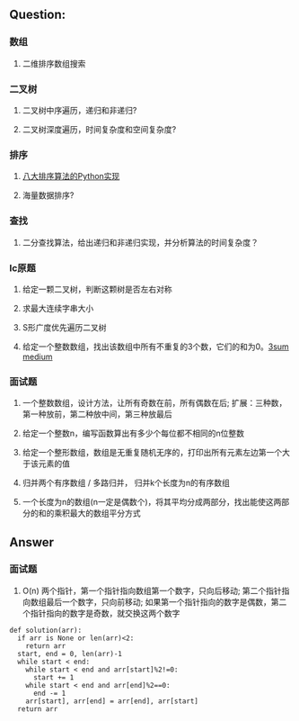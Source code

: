 ## Question:

### 数组
1. 二维排序数组搜索

### 二叉树
1. 二叉树中序遍历，递归和非递归?

2. 二叉树深度遍历，时间复杂度和空间复杂度?

### 排序
1. [八大排序算法的Python实现](http://python.jobbole.com/82270/)

2. 海量数据排序?

### 查找

1. 二分查找算法，给出递归和非递归实现，并分析算法的时间复杂度？

### lc原题
1. 给定一颗二叉树，判断这颗树是否左右对称

2. 求最大连续字串大小

3. S形广度优先遍历二叉树

4. 给定一个整数数组，找出该数组中所有不重复的3个数，它们的和为0。[3sum medium](https://leetcode.com/problems/3sum/description/)

### 面试题
1. 一个整数数组，设计方法，让所有奇数在前，所有偶数在后; 扩展：三种数，第一种放前，第二种放中间，第三种放最后

2. 给定一个整数n，编写函数算出有多少个每位都不相同的n位整数

3. 给定一个整形数组，数组是无重复随机无序的，打印出所有元素左边第一个大于该元素的值

4. 归并两个有序数组 / 多路归并， 归并k个长度为n的有序数组

5. 一个长度为n的数组(n一定是偶数个)，将其平均分成两部分，找出能使这两部分的和的乘积最大的数组平分方式

## Answer
### 面试题
1. O(n) 两个指针，第一个指针指向数组第一个数字，只向后移动; 第二个指针指向数组最后一个数字，只向前移动; 如果第一个指针指向的数字是偶数，第二个指针指向的数字是奇数，就交换这两个数字
```
def solution(arr):
  if arr is None or len(arr)<2:
    return arr
  start, end = 0, len(arr)-1
  while start < end:
    while start < end and arr[start]%2!=0:
      start += 1
    while start < end and arr[end]%2==0:
      end -= 1
    arr[start], arr[end] = arr[end], arr[start]
  return arr
```
